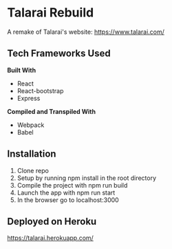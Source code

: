 # Talarai Rebuild
A remake of Talarai's website: https://www.talarai.com/

## Tech Frameworks Used
**Built With**
* React
* React-bootstrap
* Express

**Compiled and Transpiled With**
* Webpack
* Babel

## Installation
1. Clone repo
2. Setup by running npm install in the root directory
3. Compile the project with npm run build
4. Launch the app with npm run start
5. In the browser go to localhost:3000

## Deployed on Heroku
https://talarai.herokuapp.com/
